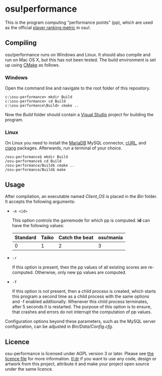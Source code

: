 # osu!performance

This is the program computing "performance points" (pp), which are used as the official [player ranking metric](https://osu.ppy.sh/p/pp) in osu!.

## Compiling

osu!performance runs on Windows and Linux. It should also compile and run on Mac OS X, but this has not been tested. The build environment is set up using [CMake](https://cmake.org/) as follows.

### Windows

Open the command line and navigate to the root folder of this repository.

    c:\osu-performance> mkdir Build
    c:\osu-performance> cd Build
    c:\osu-performance\Build> cmake ..
    
Now the _Build_ folder should contain a [Visual Studio](https://www.visualstudio.com/) project for building the program.

### Linux

On Linux you need to install the [MariaDB](https://mariadb.org/) MySQL connector, [cURL](https://curl.haxx.se/), and [clang](http://clang.llvm.org/) packages. Afterwards, run a terminal of your choice.

    /osu-performance$ mkdir Build
    /osu-performance$ cd Build
    /osu-performance/Build$ cmake ..
    /osu-performance/Build$ make
    
## Usage

After compilation, an executable named *Client_OS* is placed in the _Bin_ folder. It accepts the following arguments:
* `-m <id>`
  
  This option controls the gamemode for which pp is computed. __id__ can have the following values:

  __Standard__ | __Taiko__ | __Catch the beat__ | __osu!mania__
  --- | --- | --- | ---
  0 | 1 | 2 | 3
* `-r`
  
  If this option is present, then the pp values of all existing scores are re-computed. Otherwise, only new pp values are computed.

* `-f`
  
  If this option is not present, then a child process is created, which starts this program a second time as a child process with the same options and -f enabled additionally. Whenever this child process terminates, after 5 seconds it is restarted. The purpose of this option is to ensure, that crashes and errors do not interrupt the computation of pp values.

Configuration options beyond these parameters, such as the MySQL server configuration, can be adjusted in _Bin/Data/Config.cfg_.

## Licence

osu-performance is licensed under AGPL version 3 or later. Please see [the licence file](LICENCE) for more information. [tl;dr](https://tldrlegal.com/license/gnu-affero-general-public-license-v3-(agpl-3.0)) if you want to use any code, design or artwork from this project, attribute it and make your project open source under the same licence.
